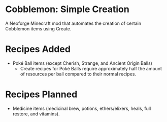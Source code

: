 # Cobblemon: Simple Creation
A Neoforge Minecraft mod that automates the creation of certain Cobblemon items using Create.

# Recipes Added
* Poké Ball items (except Cherish, Strange, and Ancient Origin Balls)
    - Create recipes for Poké Balls require approximately half the amount of resources per ball compared to their normal recipes.

# Recipes Planned
* Medicine items (medicinal brew, potions, ethers/elixers, heals, full restore, and vitamins).